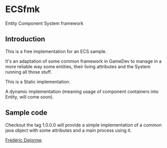 # ECSfmk

Entity Component System framework


## Introduction

This is a free implementation for an ECS sample.

It's an adaptation of some common framework in GameDev to manage in a more reliable 
way some entities, their living attributes and the System running all those stuff.

This is a Static implementation.

A dynamic implementation (meaning usage of component containers into Entity, will 
come soon).


## Sample code

Checkout the tag 1.0.0.0 will provide a simple implementation of a common java object 
with some attributes and a main process using it. 



[Frédéric Delorme](frederic.delorme@snapgames.fr "contact the author").
